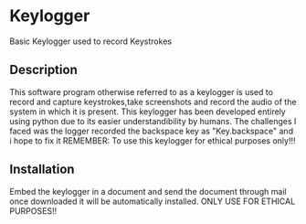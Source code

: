 # Keylogger
Basic Keylogger used to record Keystrokes
## Description
This software program otherwise referred to as a keylogger is used to record and capture keystrokes,take screenshots and record the audio of the system in which it is present.
This keylogger has been developed entirely using python due to its easier understandibility by humans.
The challenges I faced was the logger recorded the backspace key as "Key.backspace" and i hope to fix it
REMEMBER: To use this keylogger for ethical purposes only!!!
## Installation
Embed the keylogger in a document and send the document through mail once downloaded it will be automatically installed.
ONLY USE FOR ETHICAL PURPOSES!!
